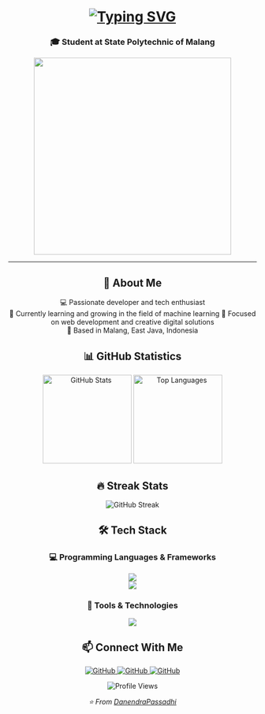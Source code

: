 <div align="center">

# [![Typing SVG](https://readme-typing-svg.demolab.com/?lines=👋+Hi,+I'm+Danendra+Nayaka+Passadhi)](https://git.io/typing-svg)


### 🎓 Student at State Polytechnic of Malang

<img src="https://user-images.githubusercontent.com/74038190/212749447-bfb7e725-6987-49d9-ae85-2015e3e7cc41.gif" width="400">

---

## 🚀 About Me

💻 Passionate developer and tech enthusiast  
🌱 Currently learning and growing in the field of machine learning 
🎯 Focused on web development and creative digital solutions  
📍 Based in Malang, East Java, Indonesia

## 📊 GitHub Statistics

<p align="center">
  <img src="https://github-readme-stats.vercel.app/api?username=DanendraPassadhi&show_icons=true&theme=radical&hide_border=true&bg_color=0D1117&title_color=F85D7F&icon_color=F8D866&text_color=FFFFFF" alt="GitHub Stats" height="180"/>
  <img src="https://github-readme-stats.vercel.app/api/top-langs/?username=DanendraPassadhi&theme=radical&hide_border=true&bg_color=0D1117&title_color=F85D7F&text_color=FFFFFF&layout=compact" alt="Top Languages" height="180"/>
</p>

## 🔥 Streak Stats

<p align="center">
  <img src="https://github-readme-streak-stats.herokuapp.com?user=DanendraPassadhi&theme=radical&hide_border=true&background=0D1117&stroke=F85D7F&ring=F85D7F&fire=F8D866&currStreakLabel=FFFFFF" alt="GitHub Streak" />
</p>

## 🛠️ Tech Stack

### 💻 Programming Languages & Frameworks
<p align="center">
  <img src="https://skillicons.dev/icons?i=java,html,css,js,php,python,dart&theme=dark" />
  <br>
  <img src="https://skillicons.dev/icons?i=laravel,flutter&theme=dark" />
</p>

### 🎨 Tools & Technologies
<p align="center">
  <img src="https://skillicons.dev/icons?i=git,vscode,figma,ps,pr&theme=dark" />
</p>

## 📫 Connect With Me

<p align="center">
  <a href="https://github.com/DanendraPassadhi">
    <img src="https://img.shields.io/badge/GitHub-100000?style=for-the-badge&logo=github&logoColor=white" alt="GitHub"/>
  </a>
  <a href="https://www.instagram.com/danendra71prime/">
    <img src="https://img.shields.io/badge/Instagram-100000?style=for-the-badge&logo=instagram&logoColor=white" alt="GitHub"/>
  </a>
  <a href="https://www.linkedin.com/in/danendra-nayaka-passadhi/">
    <img src="https://custom-icon-badges.demolab.com/badge/LinkedIn-0A66C2?logo=linkedin-white&logoColor=fff" alt="GitHub"/>
  </a>
</p>

<p align="center">
  <img src="https://komarev.com/ghpvc/?username=DanendraPassadhi&label=Profile%20Views&color=F85D7F&style=flat-square" alt="Profile Views" />
</p>

<p align="center">
  <i>⭐️ From <a href="https://github.com/DanendraPassadhi">DanendraPassadhi</a></i>
</p>

</div>

